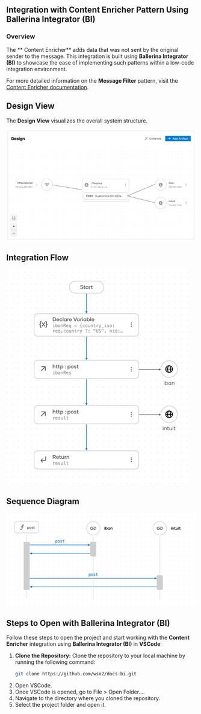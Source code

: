 ## Integration with  Content Enricher Pattern Using Ballerina Integrator (BI)

### Overview

The ** Content Enricher** adds data that was not sent by the original sender to the message.
This integration is built using **Ballerina Integrator (BI)** to showcase the ease of implementing such patterns within a low-code integration environment.

For more detailed information on the **Message Filter** pattern, visit the [ Content Enricher documentation](https://www.enterpriseintegrationpatterns.com/patterns/messaging/DataEnricher.html).

## Design View

The **Design View** visualizes the overall system structure.

![Design View](design.png)

## Integration Flow

![Flow Diagram](flow.png)

## Sequence Diagram

![Flow Diagram](sequence.png)

## Steps to Open with Ballerina Integrator (BI)

Follow these steps to open the project and start working with the **Content Enricher** integration using **Ballerina Integrator (BI)** in **VSCode**:

1. **Clone the Repository:**
   Clone the repository to your local machine by running the following command:
   ```bash
   git clone https://github.com/wso2/docs-bi.git

2. Open VSCode.
3. Once VSCode is opened, go to File > Open Folder....
4. Navigate to the directory where you cloned the repository.
5. Select the project folder and open it.
